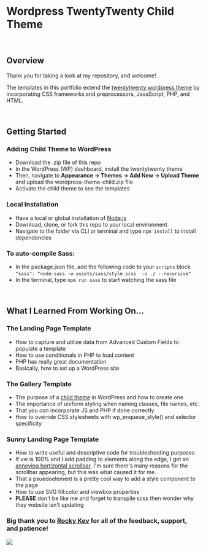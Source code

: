 
# Wordpress TwentyTwenty Child Theme

<br/>

## Overview 
Thank you for taking a look at my repository, and welcome! 

The templates in this portfolio extend the [twentytwenty wordpress theme](https://github.com/WordPress/twentytwenty) by incorporating CSS frameworks and preprocessors, JavaScript, PHP, and HTML. 

<br/>

## Getting Started

### Adding Child Theme to WordPress 
- Download the .zip file of this repo
- In the WordPress (WP) dashboard, install the twentytwenty theme
- Then, navigate to **Appearance -> Themes -> Add New -> Upload Theme** and upload the wordpress-theme-child.zip file
- Activate the child theme to see the templates

### Local Installation
- Have a local or global installation of  [Node.js](https://nodejs.org/en/)   
- Download, clone, or fork this repo to your local environment 
- Navigate to the folder via CLI or terminal and type `npm install` to install dependencies 

### To auto-compile Sass: 
- In the package.json file, add the following code to your `scripts` block `"sass": "node-sass -w assets/sass/style.scss  -o ./ --recursive"` 
- In the terminal, type `npm run sass` to start watching the sass file  

<br/>

## What I Learned From Working On...
### The Landing Page Template
- How to capture and utilize data from Advanced Custom Fields to populate a template
- How to use conditionals in PHP to load content 
- PHP has really great documentation 
- Basically, how to set up a WordPress site 

### The Gallery Template
- The purpose of a [child theme](https://developer.wordpress.org/themes/advanced-topics/child-themes/) in WordPress and how to create one
- The importance of uniform styling when naming classes, file names, etc. 
- That you *can* incorporate JS and PHP if done correctly 
- How to override CSS stylesheets with wp_enqueue_style() and selector specificity

### Sunny Landing Page Template 
- How to write useful and descriptive code for troubleshooting purposes 
- If vw is 100% and I add padding to elements along the edge, I get an [annoying hortizontal scrollbar](https://stackoverflow.com/questions/36699885/padding-makes-horizontal-scrollbar-to-appear). I'm sure there's many reasons for the scrollbar appearing, but this was what caused it for me.
- That a psuedoelement is a pretty cool way to add a style component to the page
- How to use SVG fill:color and viewbox properties 
- **PLEASE** don't be like me and forget to transpile scss then wonder why they website isn't updating 

### **Big thank you** to [Rocky Kev](https://www.heyitsrocky.com/) for all of the feedback, support, and patience! 
![](https://media.giphy.com/media/uWlpPGquhGZNFzY90z/giphy.gif)


